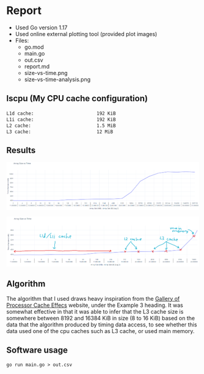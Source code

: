 # Report

+ Used Go version 1.17
+ Used online external plotting tool (provided plot images)
+ Files:
    + go.mod
    + main.go
    + out.csv
    + report.md
    + size-vs-time.png
    + size-vs-time-analysis.png

## lscpu (My CPU cache configuration)
```
L1d cache:                       192 KiB
L1i cache:                       192 KiB
L2 cache:                        1.5 MiB
L3 cache:                        12 MiB
```

## Results

![Size vs Time](./size-vs-time.png)

![Size vs Time Analysis](./size-vs-time-analysis.png)

## Algorithm

The algorithm that I used draws heavy inspiration from the [Gallery of Processor Cache Effecs](https://igoro.com/archive/gallery-of-processor-cache-effects/) website, under the Example 3 heading. It was somewhat effective in that it was able to infer that the L3 cache size is somewhere between 8192 and 16384 KiB in size (8 to 16 KiB) based on the data that the algorithm produced by timing data access, to see whether this data used one of the cpu caches such as L3 cache, or used main memory.

## Software usage

```
go run main.go > out.csv
```
